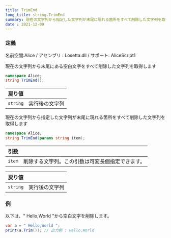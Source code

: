 ```yaml
---
title: TrimEnd
long_title: string.TrimEnd
summary: 現在の文字列から指定した文字列が末尾に現れる箇所をすべて削除した文字列を取得します
date : 2021-12-09
---
```

### 定義
名前空間:Alice / アセンブリ : Losetta.dll / サポート: AliceScript1

現在の文字列から末尾にある空白文字をすべて削除した文字列を取得します

```cs title="AliceScript"
namespace Alice;
string TrimEnd();
```

|戻り値| |
|-|-|
|`string`|実行後の文字列|

現在の文字列から指定した文字列が末尾に現れる箇所をすべて削除した文字列を取得します

```cs title="AliceScript"
namespace Alice;
string TrimEnd(params string item);
```

|引数| |
|-|-|
|`item`|削除する文字列。この引数は可変長個指定できます。|

|戻り値| |
|-|-|
|`string`|実行後の文字列|

### 例
以下は、" Hello,World "から空白文字を削除します。

```cs title="AliceScript"
var a = " Hello,World ";
print(a.Trim()); // 出力例 : Hello,World
```
